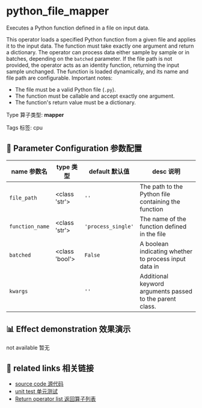 # python_file_mapper

Executes a Python function defined in a file on input data.

This operator loads a specified Python function from a given file and applies it to the
input data. The function must take exactly one argument and return a dictionary. The
operator can process data either sample by sample or in batches, depending on the
`batched` parameter. If the file path is not provided, the operator acts as an identity
function, returning the input sample unchanged. The function is loaded dynamically, and
its name and file path are configurable. Important notes:
- The file must be a valid Python file (`.py`).
- The function must be callable and accept exactly one argument.
- The function's return value must be a dictionary.

Type 算子类型: **mapper**

Tags 标签: cpu

## 🔧 Parameter Configuration 参数配置
| name 参数名 | type 类型 | default 默认值 | desc 说明 |
|--------|------|--------|------|
| `file_path` | <class 'str'> | `''` | The path to the Python file containing the function |
| `function_name` | <class 'str'> | `'process_single'` | The name of the function defined in the file |
| `batched` | <class 'bool'> | `False` | A boolean indicating whether to process input data in |
| `kwargs` |  | `''` | Additional keyword arguments passed to the parent class. |

## 📊 Effect demonstration 效果演示
not available 暂无

## 🔗 related links 相关链接
- [source code 源代码](../../../data_juicer/ops/mapper/python_file_mapper.py)
- [unit test 单元测试](../../../tests/ops/mapper/test_python_file_mapper.py)
- [Return operator list 返回算子列表](../../Operators.md)